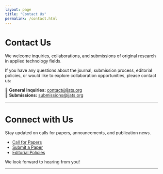 ```yaml
---
layout: page
title: "Contact Us"
permalink: /contact.html
---
```


# Contact Us

We welcome inquiries, collaborations, and submissions of original research in applied technology fields.

If you have any questions about the journal, submission process, editorial policies, or would like to explore collaboration opportunities, please contact us:

📧 **General Inquiries:** contact@ijats.org  
📧 **Submissions:** submissions@ijats.org

---

# Connect with Us

Stay updated on calls for papers, announcements, and publication news.

- [Call for Papers](/call-for-papers.html)
- [Submit a Paper](/submit.html)
- [Editorial Policies](/editorial-policies.html)

We look forward to hearing from you!

---
